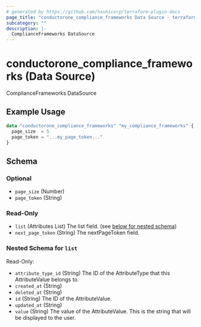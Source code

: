 ```yaml
---
# generated by https://github.com/hashicorp/terraform-plugin-docs
page_title: "conductorone_compliance_frameworks Data Source - terraform-provider-conductorone"
subcategory: ""
description: |-
  ComplianceFrameworks DataSource
---
```


# conductorone_compliance_frameworks (Data Source)

ComplianceFrameworks DataSource

## Example Usage

```terraform
data "conductorone_compliance_frameworks" "my_compliance_frameworks" {
  page_size  = 5
  page_token = "...my_page_token..."
}
```

<!-- schema generated by tfplugindocs -->
## Schema

### Optional

- `page_size` (Number)
- `page_token` (String)

### Read-Only

- `list` (Attributes List) The list field. (see [below for nested schema](#nestedatt--list))
- `next_page_token` (String) The nextPageToken field.

<a id="nestedatt--list"></a>
### Nested Schema for `list`

Read-Only:

- `attribute_type_id` (String) The ID of the AttributeType that this AttributeValue belongs to.
- `created_at` (String)
- `deleted_at` (String)
- `id` (String) The ID of the AttributeValue.
- `updated_at` (String)
- `value` (String) The value of the AttributeValue. This is the string that will be displayed to the user.
